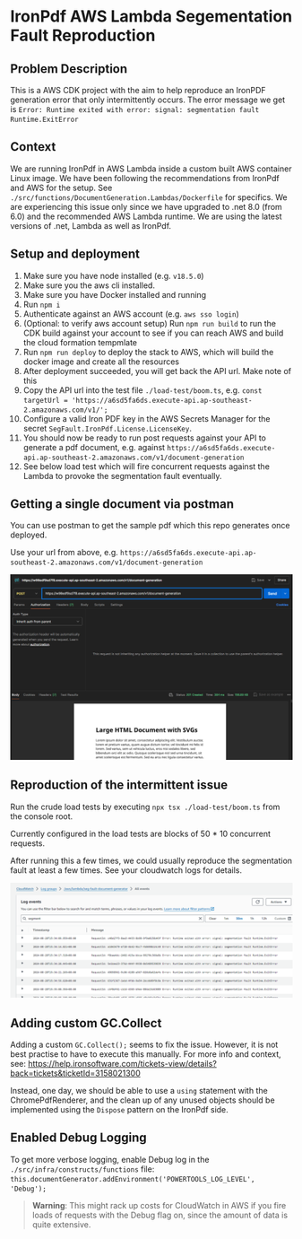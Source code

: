 # IronPdf AWS Lambda Segementation Fault Reproduction

## Problem Description
This is a AWS CDK project with the aim to help reproduce an IronPDF generation error that only intermittently occurs.
The error message we get is `Error: Runtime exited with error: signal: segmentation fault Runtime.ExitError`

## Context

We are running IronPdf in AWS Lambda inside a custom built AWS container Linux image. We have been following the recommendations from IronPdf and AWS for the setup.
See `./src/functions/DocumentGeneration.Lambdas/Dockerfile` for specifics.
We are experiencing this issue only since we have upgraded to .net 8.0 (from 6.0) and the recommended AWS Lambda runtime.
We are using the latest versions of .net, Lambda as well as IronPdf.

## Setup and deployment

1. Make sure you have node installed (e.g. `v18.5.0`)
1. Make sure you the aws cli installed.
1. Make sure you have Docker installed and running
1. Run `npm i`
1. Authenticate against an AWS account (e.g. `aws sso login`)
1. (Optional: to verify aws account setup) Run `npm run build` to run the CDK build against your account to see if you can reach AWS and build the cloud formation tempmlate
1. Run `npm run deploy` to deploy the stack to AWS, which will build the docker image and create all the resources
1. After deployment succeeded, you will get back the API url. Make note of this
1. Copy the API url into the test file `./load-test/boom.ts`, e.g. `const targetUrl = 'https://a6sd5fa6ds.execute-api.ap-southeast-2.amazonaws.com/v1/';`
1. Configure a valid Iron PDF key in the AWS Secrets Manager for the secret `SegFault.IronPdf.License.LicenseKey`.
1. You should now be ready to run post requests against your API to generate a pdf document, e.g. against `https://a6sd5fa6ds.execute-api.ap-southeast-2.amazonaws.com/v1/document-generation`
1. See below load test which will fire concurrent requests against the Lambda to provoke the segmentation fault eventually.

## Getting a single document via postman

You can use postman to get the sample pdf which this repo generates once deployed.

Use your url from above, e.g. `https://a6sd5fa6ds.execute-api.ap-southeast-2.amazonaws.com/v1/document-generation`

![Postman request](image2.png)

## Reproduction of the intermittent issue

Run the crude load tests by executing `npx tsx ./load-test/boom.ts` from the console root.

Currently configured in the load tests are blocks of 50 * 10 concurrent requests.

After running this a few times, we could usually reproduce the segmentation fault at least a few times. See your cloudwatch logs for details.

![segmentation fault](image-1.png)

## Adding custom GC.Collect
Adding a custom ```GC.Collect();``` seems to fix the issue. However, it is not best practise to have to execute this manually.
For more info and context, see: https://help.ironsoftware.com/tickets-view/details?back=tickets&ticketId=3158021300

Instead, one day, we should be able to use a `using` statement with the ChromePdfRenderer, and the clean up of any unused objects should be implemented using the `Dispose` pattern on the IronPdf side.

## Enabled Debug Logging

To get more verbose logging, enable Debug log in the `./src/infra/constructs/functions` file:
`this.documentGenerator.addEnvironment('POWERTOOLS_LOG_LEVEL', 'Debug');`
> **Warning**: This might rack up costs for CloudWatch in AWS if you fire loads of requests with the Debug flag on, since the amount of data is quite extensive.
